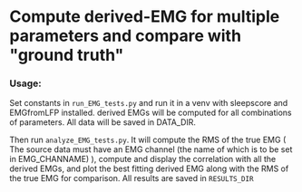# Compute derived-EMG for multiple parameters and compare with "ground truth"


### Usage:

Set constants in `run_EMG_tests.py` and run it in a venv with sleepscore and
EMGfromLFP installed. derived EMGs will be computed for all combinations of
parameters. All data will be saved in DATA_DIR.

Then run `analyze_EMG_tests.py`.
It will compute the RMS of the true EMG ( The source data must have an EMG
channel (the name of which is to be set in EMG_CHANNAME) ), compute and display
the correlation with all the derived EMGs, and plot the best fitting derived EMG
along with the RMS of the true EMG for comparison. All results are saved in
`RESULTS_DIR`
